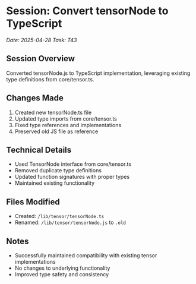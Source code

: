 # Session: Convert tensorNode to TypeScript
*Date: 2025-04-28*
*Task: T43*

## Session Overview
Converted tensorNode.js to TypeScript implementation, leveraging existing type definitions from core/tensor.ts.

## Changes Made
1. Created new tensorNode.ts file
2. Updated type imports from core/tensor.ts
3. Fixed type references and implementations
4. Preserved old JS file as reference

## Technical Details
- Used TensorNode interface from core/tensor.ts
- Removed duplicate type definitions
- Updated function signatures with proper types
- Maintained existing functionality

## Files Modified
- Created: `/lib/tensor/tensorNode.ts`
- Renamed: `/lib/tensor/tensorNode.js` to `.old`

## Notes
- Successfully maintained compatibility with existing tensor implementations
- No changes to underlying functionality
- Improved type safety and consistency